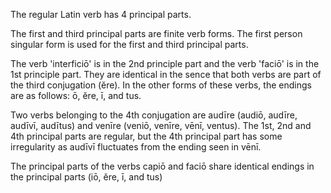 The regular Latin verb has 4 principal parts.

The first and third principal parts are finite verb forms. The first person singular form is used for the first and third principal parts.

The verb 'interficiō' is in the 2nd principle part and the verb 'faciō' is in the 1st principle part. They are identical in the sence that both verbs are part of the third conjugation (ĕre). In the other forms of these verbs, the endings are as follows: ō, ĕre, ī, and tus. 

Two verbs belonging to the 4th conjugation are audīre (audiō, audīre, audīvī, audītus) and venīre (veniō, venīre, vēnī, ventus). The 1st, 2nd and 4th principal parts are regular, but the 4th principal part has some irregularity as audīvī fluctuates from the ending seen in vēnī. 

The principal parts of the verbs capiō and faciō share identical endings in the principal parts (iō, ĕre, ī, and tus)
